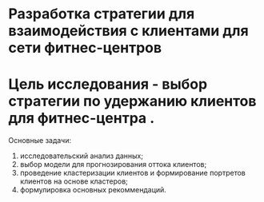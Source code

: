 # Разработка стратегии для взаимодействия с клиентами для сети фитнес-центров
# Цель исследования - выбор стратегии по удержанию клиентов для фитнес-центра .
 Основные задачи:
1. исследовательский анализ данных;
2. выбор модели для прогнозирования оттока клиентов;
3. проведение кластеризации клиентов и формирование портретов клиентов на основе кластеров; 
4. формулировка основных рекоммендаций.
